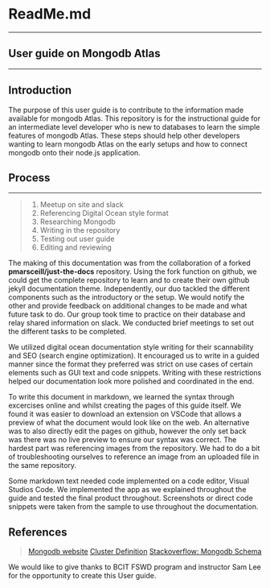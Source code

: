 # ReadMe.md
---
## User guide on Mongodb Atlas

---

## Introduction
The purpose of this user guide is to contribute to the information made available for mongodb Atlas. This repository is for the instructional guide for an intermediate level developer who is new to databases to learn the simple features of mongodb Atlas. These steps should help other developers wanting to learn mongodb Atlas on the early setups and how to connect mongodb onto their node.js application. 


## Process
---
>1. Meetup on site and slack
>2. Referencing Digital Ocean style format
>3. Researching Mongodb
>4. Writing in the repository
>5. Testing out user guide
>6. Editing and reviewing



The making of this documentation was from the collaboration of a forked **pmarsceill/just-the-docs** repository. Using the fork function on github, we could get the complete repository to learn and to create their own github jekyll documentation theme. Independently, our duo tackled the different components such as the introductory or the setup. We would notify the other and provide feedback on additional changes to be made and what future task to do. Our group took time to practice on their database and relay shared information on slack. We conducted brief meetings to set out the different tasks to be completed.

We utilized digital ocean documentation style writing for their scannability and SEO (search engine optimization). It encouraged us to write in a guided manner since the format they preferred was strict on use cases of certain elements such as GUI text and code snippets. Writing with these restrictions helped our documentation look more polished and coordinated in the end.

To write this document in markdown, we learned the syntax through excercises online and whilst creating the pages of this guide itself. We found it was easier to download an extension on VSCode that allows a preview of what the document would look like on the web. An alternative was to also directly edit the pages on github, however the only set back was there was no live preview to ensure our syntax was correct. The hardest part was referencing images from the repository. We had to do a bit of troubleshooting ourselves to reference an image from an uploaded file in the same repository.

Some markdown text needed code implemented on a code editor, Visual Studios Code. We implemented the app as we explained throughout the guide and tested the final product throughout. Screenshots or direct code snippets were taken from the sample to use throughout the documentation.


## References
>[Mongodb website](https://docs.atlas.mongodb.com/)
>[Cluster Definition](https://docs.atlas.mongodb.com/cluster-configuration/)
>[Stackoverflow: Mongodb Schema](https://stackoverflow.com/questions/16998998/mongodb-how-to-define-a-schema)



We would like to give thanks to BCIT FSWD program and instructor Sam Lee for the opportunity to create this User guide.


